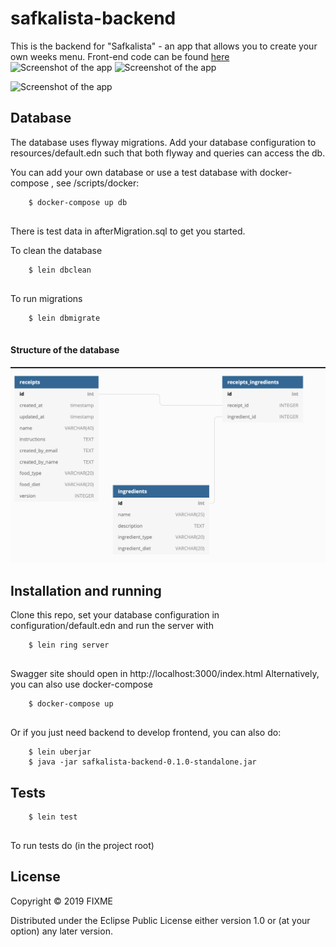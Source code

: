 # safkalista-backend

This is the backend for "Safkalista" - an app that allows you to create your own weeks menu. Front-end code can be found [here](https://github.com/Silvast/safkalista)
![Screenshot of the app](https://anskufail.wordpress.com/wp-content/uploads/2021/03/screenshot-2021-03-20-at-12.33.14.png)
![Screenshot of the app](https://anskufail.wordpress.com/wp-content/uploads/2021/03/screenshot-2021-03-20-at-12.30.39.png)

![Screenshot of the app](https://anskufail.wordpress.com/wp-content/uploads/2021/03/screenshot-2021-03-20-at-12.33.03.png)



## Database
The database uses flyway migrations. Add your database configuration to
 resources/default.edn such that both flyway and queries can access the
  db. 
 
 You can add your own database or use a test database with docker-compose
 , see /scripts/docker:
 
  ```
      $ docker-compose up db
      
  ```
  
 There is test data in afterMigration.sql
 to get you started. 
 
 To clean the database
 ```
     $ lein dbclean
     
 ```

 To run migrations
 ```
     $ lein dbmigrate
     
 ```
#### Structure of the database
 
![alt text](doc/images/db.png "First draft of database structure")

## Installation and running
Clone this repo, set your database configuration in configuration/default.edn and run the server with
  
```
    $ lein ring server
    
```
Swagger site should open in http://localhost:3000/index.html
Alternatively, you can also use docker-compose 

```
    $ docker-compose up 
    
```
Or if you just need backend to develop frontend, you can also do:

```
    $ lein uberjar
    $ java -jar safkalista-backend-0.1.0-standalone.jar
```

## Tests 

```
    $ lein test
    
```

To run tests do (in the project root)

## License


Copyright © 2019 FIXME

Distributed under the Eclipse Public License either version 1.0 or (at
your option) any later version.
